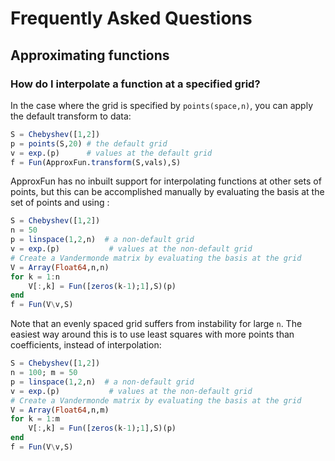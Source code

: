 # Frequently Asked Questions

## Approximating functions

### How do I interpolate a function at a specified grid?

In the case where the grid is specified by `points(space,n)`, you can apply the default transform to data:

```julia
S = Chebyshev([1,2])  
p = points(S,20) # the default grid
v = exp.(p)      # values at the default grid
f = Fun(ApproxFun.transform(S,vals),S)
```

ApproxFun has no inbuilt support for interpolating functions at other sets of points, but this can be accomplished manually by evaluating the basis at the set of points and using \:

```julia
S = Chebyshev([1,2])  
n = 50
p = linspace(1,2,n)  # a non-default grid
v = exp.(p)           # values at the non-default grid
# Create a Vandermonde matrix by evaluating the basis at the grid
V = Array(Float64,n,n)
for k = 1:n
    V[:,k] = Fun([zeros(k-1);1],S)(p)
end
f = Fun(V\v,S)   
```

Note that an evenly spaced grid suffers from instability for large `n`.  The easiest way around this is to use least squares with more points than coefficients, instead of interpolation:

```julia
S = Chebyshev([1,2])  
n = 100; m = 50
p = linspace(1,2,n)  # a non-default grid
v = exp.(p)           # values at the non-default grid
# Create a Vandermonde matrix by evaluating the basis at the grid
V = Array(Float64,n,m)
for k = 1:m
    V[:,k] = Fun([zeros(k-1);1],S)(p)
end
f = Fun(V\v,S)   
```
